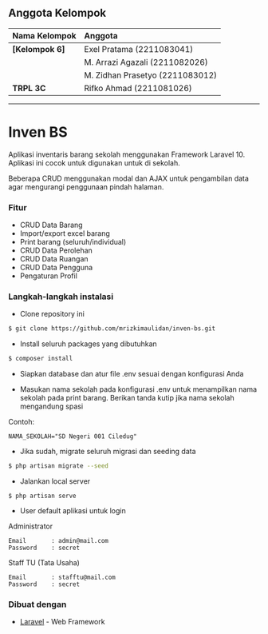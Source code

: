 ## Anggota Kelompok

| Nama Kelompok       | Anggota                               |
| :------------------ | :------------------------------------ |
| **[Kelompok 6]** | Exel Pratama (2211083041)                    |
|                     | M. Arrazi Agazali (2211082026)                    |
|                     | M. Zidhan Prasetyo (2211083012)                    |
|           **TRPL 3C**          | Rifko Ahmad (2211081026)                    |


---

# Inven BS

Aplikasi inventaris barang sekolah menggunakan Framework Laravel 10. Aplikasi ini cocok untuk digunakan untuk di sekolah.

Beberapa CRUD menggunakan modal dan AJAX untuk pengambilan data agar mengurangi penggunaan pindah halaman.


### Fitur

-   CRUD Data Barang
-   Import/export excel barang
-   Print barang (seluruh/individual)
-   CRUD Data Perolehan
-   CRUD Data Ruangan
-   CRUD Data Pengguna
-   Pengaturan Profil


### Langkah-langkah instalasi

-   Clone repository ini

```bash
$ git clone https://github.com/mrizkimaulidan/inven-bs.git
```

-   Install seluruh packages yang dibutuhkan

```bash
$ composer install
```

-   Siapkan database dan atur file .env sesuai dengan konfigurasi Anda

-   Masukan nama sekolah pada konfigurasi .env untuk menampilkan nama sekolah pada print barang. Berikan tanda kutip jika nama sekolah mengandung spasi

Contoh:

```
NAMA_SEKOLAH="SD Negeri 001 Ciledug"
```

-   Jika sudah, migrate seluruh migrasi dan seeding data

```bash
$ php artisan migrate --seed
```

-   Jalankan local server

```
$ php artisan serve
```

-   User default aplikasi untuk login

Administrator

```
Email       : admin@mail.com
Password    : secret
```

Staff TU (Tata Usaha)

```
Email       : stafftu@mail.com
Password    : secret
```

### Dibuat dengan

-   [Laravel](https://laravel.com) - Web Framework
